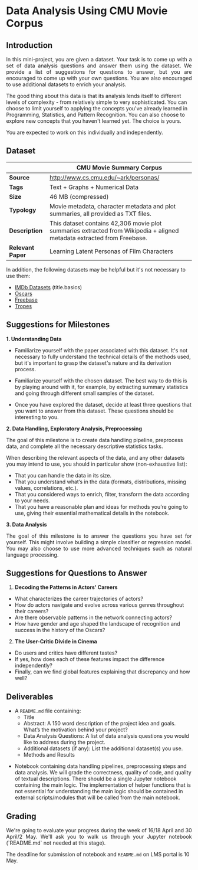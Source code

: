# Data Analysis Using CMU Movie Corpus

## Introduction

<p align="justify">
In this mini-project, you are given a dataset. Your task is to come up with a set of data analysis questions and answer them using the dataset. We provide a list of suggestions for questions to answer, but you are encouraged to come up with your own questions. You are also encouraged to use additional datasets to enrich your analysis.

The good thing about this data is that its analysis lends itself to different levels of complexity - from relatively simple to very sophisticated. You can choose to limit yourself to applying the concepts you've already learned in Programming, Statistics, and Pattern Recognition. You can also choose to explore new concepts that you haven't learned yet. The choice is yours. 

You are expected to work on this individually and independently.
</p>

## Dataset

|   | CMU Movie Summary Corpus |
|---         |---    |
|**Source**  | http://www.cs.cmu.edu/~ark/personas/	|
|**Tags**    | Text + Graphs + Numerical Data	|
|**Size**    | 46 MB (compressed)	|
|**Typology**| Movie metadata, character metadata and plot summaries, all provided as TXT files.	|
|**Description**| This dataset contains 42,306 movie plot summaries extracted from Wikipedia + aligned metadata extracted from Freebase.	|
|**Relevant Paper**| Learning Latent Personas of Film Characters

In addition, the following datasets may be helpful but it's not necessary to use them:

- [IMDb Datasets](https://developer.imdb.com/non-commercial-datasets/) (title.basics)
- [Oscars](https://www.kaggle.com/datasets/unanimad/the-oscar-award)
- [Freebase](https://developers.google.com/freebase)
- [Tropes](https://github.com/dhruvilgala/tvtropes)

## Suggestions for Milestones 

**1. Understanding Data**

<p align="justify">

- Familiarize yourself with the paper associated with this dataset. It's not necessary to fully understand the technical details of the methods used, but it's important to grasp the dataset's nature and its derivation process.

- Familiarize yourself with the chosen dataset. The best way to do this is by playing around with it, for example, by extracting summary statistics and going through different small samples of the dataset.

- Once you have explored the dataset, decide at least three questions that you want to answer from this dataset. These questions should be interesting to you. 

</p>

**2. Data Handling, Exploratory Analysis, Preprocessing**

The goal of this milestone is to create data handling pipeline, preprocess data, and complete all the necessary descriptive statistics tasks.

When describing the relevant aspects of the data, and any other datasets you may intend to use, you should in particular show (non-exhaustive list):

- That you can handle the data in its size.
- That you understand what’s in the data (formats, distributions, missing values, correlations, etc.).
- That you considered ways to enrich, filter, transform the data according to your needs.
- That you have a reasonable plan and ideas for methods you’re going to use, giving their essential mathematical details in the notebook.

**3. Data Analysis**

<p align="justify">
The goal of this milestone is to answer the questions you have set for yourself. This might involve building a simple classifier or regression model. You may also choose to use more advanced techniques such as natural language processing.
</p>

## Suggestions for Questions to Answer

1. **Decoding the Patterns in Actors' Careers**

-   What characterizes the career trajectories of actors?
-   How do actors navigate and evolve across various genres throughout their careers?
-   Are there observable patterns in the network connecting actors?
-   How have gender and age shaped the landscape of recognition and success in the history of the Oscars?

2. **The User-Critic Divide in Cinema**

-    Do users and critics have different tastes?
-    If yes, how does each of these features impact the difference independently?
-    Finally, can we find global features explaining that discrepancy and how well?

## Deliverables


<p align="justify">

-    A `README.md` file containing:
        - Title
        - Abstract: A 150 word description of the project idea and goals. What’s the motivation behind your project?
        - Data Analysis Questions: A list of data analysis questions you would like to address during the project.
        - Additional datasets (if any): List the additional dataset(s) you use. 
        - Methods and Results

</p>

<p align="justify">

- Notebook containing data handling pipelines, preprocessing steps and data analysis. We will grade the correctness, quality of code, and quality of textual descriptions. There should be a single Jupyter notebook containing the main logic. The implementation of helper functions that is not essential for understanding the main logic should be contained in external scripts/modules that will be called from the main notebook.
</p>

## Grading

<p align="justify">
We're going to evaluate your progress during the week of 16/18 April and 30 April/2 May. We'll ask you to walk us through your Jupyter notebook (`README.md` not needed at this stage). 

The deadline for submission of notebook and `README.md` on LMS portal is 10 May. 
</p>


